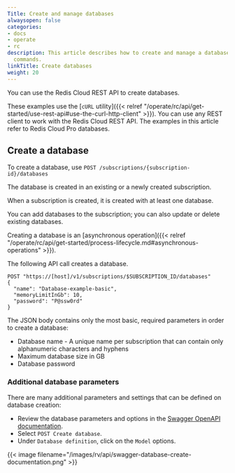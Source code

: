 ```yaml
---
Title: Create and manage databases
alwaysopen: false
categories:
- docs
- operate
- rc
description: This article describes how to create and manage a database using `cURL`
  commands.
linkTitle: Create databases
weight: 20
---
```


You can use the Redis Cloud REST API to create databases.

These examples use the [`cURL` utility]({{< relref "/operate/rc/api/get-started/use-rest-api#use-the-curl-http-client" >}}). You can use any REST client to work with the Redis Cloud REST API. The examples in this article refer to Redis Cloud Pro databases. 

## Create a database

To create a database, use `POST /subscriptions/{subscription-id}/databases`

The database is created in an existing or a newly created subscription.

When a subscription is created, it is created with at least one database.

You can add databases to the subscription; you can also update or delete existing databases.

Creating a database is an [asynchronous operation]({{< relref "/operate/rc/api/get-started/process-lifecycle.md#asynchronous-operations" >}}).

The following API call creates a database.

```shell
POST "https://[host]/v1/subscriptions/$SUBSCRIPTION_ID/databases"
{
  "name": "Database-example-basic",
  "memoryLimitInGb": 10,
  "password": "P@ssw0rd"
}
```

The JSON body contains only the most basic, required parameters in order to create a database:

- Database name - A unique name per subscription that can contain only alphanumeric characters and hyphens
- Maximum database size in GB
- Database password

### Additional database parameters

There are many additional parameters and settings that can be defined on database creation:

- Review the database parameters and options in the [Swagger OpenAPI documentation](https://api.redislabs.com/v1/swagger-ui.html#/Databases).
- Select `POST Create database`.
- Under `Database definition`, click on the `Model` options.

{{< image filename="/images/rv/api/swagger-database-create-documentation.png" >}}
